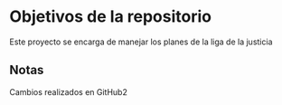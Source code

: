 # Objetivos de la repositorio

Este proyecto se encarga de manejar los planes de la liga de la justicia


## Notas
Cambios realizados en GitHub2

